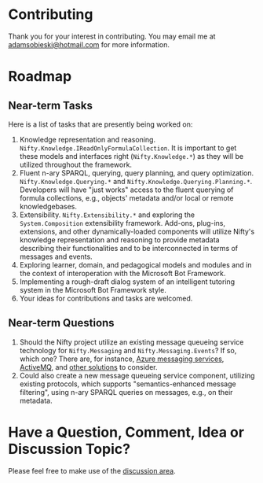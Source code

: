 # Contributing

Thank you for your interest in contributing. You may email me at [adamsobieski@hotmail.com](mailto:adamsobieski@hotmail.com) for more information.

# Roadmap

## Near-term Tasks

Here is a list of tasks that are presently being worked on:

1. Knowledge representation and reasoning. `Nifty.Knowledge.IReadOnlyFormulaCollection`. It is important to get these models and interfaces right (`Nifty.Knowledge.*`) as they will be utilized throughout the framework.
2. Fluent n-ary SPARQL, querying, query planning, and query optimization. `Nifty.Knowledge.Querying.*` and `Nifty.Knowledge.Querying.Planning.*`. Developers will have "just works" access to the fluent querying of formula collections, e.g., objects' metadata and/or local or remote knowledgebases.
3. Extensibility. `Nifty.Extensibility.*` and exploring the `System.Composition` extensibility framework. Add-ons, plug-ins, extensions, and other dynamically-loaded components will utilize Nifty's knowledge representation and reasoning to provide metadata describing their functionalities and to be interconnected in terms of messages and events.
4. Exploring learner, domain, and pedagogical models and modules and in the context of interoperation with the Microsoft Bot Framework.
5. Implementing a rough-draft dialog system of an intelligent tutoring system in the Microsoft Bot Framework style.
6. Your ideas for contributions and tasks are welcomed.

## Near-term Questions

1. Should the Nifty project utilize an existing message queueing service technology for `Nifty.Messaging` and `Nifty.Messaging.Events`? If so, which one? There are, for instance, [Azure messaging services](https://azure.microsoft.com/en-us/solutions/messaging-services/#products), [ActiveMQ](https://activemq.apache.org/components/nms/), and [other solutions](https://en.wikipedia.org/wiki/Message_queuing_service) to consider.
  1. Could also create a new message queueing service component, utilizing existing protocols, which supports "semantics-enhanced message filtering", using n-ary SPARQL queries on messages, e.g., on their metadata.

# Have a Question, Comment, Idea or Discussion Topic?

Please feel free to make use of the [discussion area](https://github.com/AdamSobieski/Nifty/discussions).